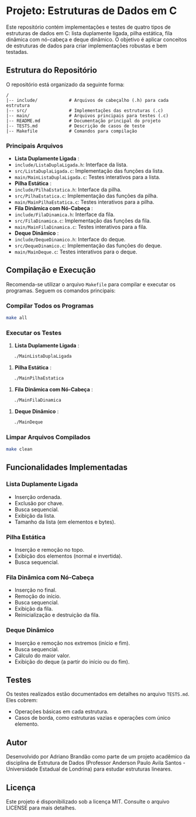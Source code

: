 # Projeto: Estruturas de Dados em C

Este repositório contém implementações e testes de quatro tipos de estruturas de dados em C: lista duplamente ligada, pilha estática, fila dinâmica com nó-cabeça e deque dinâmico. O objetivo é aplicar conceitos de estruturas de dados para criar implementações robustas e bem testadas.

## Estrutura do Repositório

O repositório está organizado da seguinte forma:

```
/
|-- include/            # Arquivos de cabeçalho (.h) para cada estrutura
|-- src/                # Implementações das estruturas (.c)
|-- main/               # Arquivos principais para testes (.c)
|-- README.md           # Documentação principal do projeto
|-- TESTS.md            # Descrição de casos de teste
|-- Makefile            # Comandos para compilação
```

### Principais Arquivos

* **Lista Duplamente Ligada** :
* `include/ListaDuplaLigada.h`: Interface da lista.
* `src/ListaDuplaLigada.c`: Implementação das funções da lista.
* `main/MainListaDuplaLigada.c`: Testes interativos para a lista.
* **Pilha Estática** :
* `include/PilhaEstatica.h`: Interface da pilha.
* `src/PilhaEstatica.c`: Implementação das funções da pilha.
* `main/MainPilhaEstatica.c`: Testes interativos para a pilha.
* **Fila Dinâmica com Nó-Cabeça** :
* `include/FilaDinamica.h`: Interface da fila.
* `src/FilaDinamica.c`: Implementação das funções da fila.
* `main/MainFilaDinamica.c`: Testes interativos para a fila.
* **Deque Dinâmico** :
* `include/DequeDinamico.h`: Interface do deque.
* `src/DequeDinamico.c`: Implementação das funções do deque.
* `main/MainDeque.c`: Testes interativos para o deque.

## Compilação e Execução

Recomenda-se utilizar o arquivo `Makefile` para compilar e executar os programas. Seguem os comandos principais:

### Compilar Todos os Programas

```bash
make all
```

### Executar os Testes

1. **Lista Duplamente Ligada** :

```bash
   ./MainListaDuplaLigada
```

1. **Pilha Estática** :

```bash
   ./MainPilhaEstatica
```

1. **Fila Dinâmica com Nó-Cabeça** :

```bash
   ./MainFilaDinamica
```

1. **Deque Dinâmico** :

```bash
   ./MainDeque
```

### Limpar Arquivos Compilados

```bash
make clean
```

## Funcionalidades Implementadas

### Lista Duplamente Ligada

* Inserção ordenada.
* Exclusão por chave.
* Busca sequencial.
* Exibição da lista.
* Tamanho da lista (em elementos e bytes).

### Pilha Estática

* Inserção e remoção no topo.
* Exibição dos elementos (normal e invertida).
* Busca sequencial.

### Fila Dinâmica com Nó-Cabeça

* Inserção no final.
* Remoção do início.
* Busca sequencial.
* Exibição da fila.
* Reinicialização e destruição da fila.

### Deque Dinâmico

* Inserção e remoção nos extremos (início e fim).
* Busca sequencial.
* Cálculo do maior valor.
* Exibição do deque (a partir do início ou do fim).

## Testes

Os testes realizados estão documentados em detalhes no arquivo `TESTS.md`. Eles cobrem:

* Operações básicas em cada estrutura.
* Casos de borda, como estruturas vazias e operações com único elemento.

## Autor

Desenvolvido por Adriano Brandão como parte de um projeto acadêmico da disciplina de Estrutura de Dados (Professor Anderson Paulo Avila Santos - Universidade Estadual de Londrina) para estudar estruturas lineares.

## Licença

Este projeto é disponibilizado sob a licença MIT. Consulte o arquivo LICENSE para mais detalhes.
